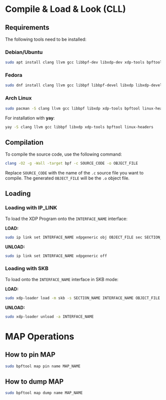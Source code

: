# Compile & Load & Look (CLL)

## Requirements

The following tools need to be installed:

### Debian/Ubuntu

```bash
sudo apt install clang llvm gcc libbpf-dev libxdp-dev xdp-tools bpftool linux-headers-$(uname -r)
```

### Fedora

```bash
sudo dnf install clang llvm gcc libbpf libbpf-devel libxdp libxdp-devel xdp-tools bpftool kernel-headers
```

### Arch Linux

```bash
sudo pacman -S clang llvm gcc libbpf libxdp xdp-tools bpftool linux-headers
```

For installation with **yay**:

```bash
yay -S clang llvm gcc libbpf libxdp xdp-tools bpftool linux-headers
```

## Compilation

To compile the source code, use the following command:

```bash
clang -O2 -g -Wall -target bpf -c SOURCE_CODE -o OBJECT_FILE
```

Replace ```SOURCE_CODE``` with the name of the ```.c``` source file you want to compile. The generated ```OBJECT_FILE``` will be the ```.o``` object file.

## Loading

### Loading with IP_LINK

To load the XDP Program onto the ```INTERFACE_NAME``` interface:

**LOAD:**
```bash
sudo ip link set INTERFACE_NAME xdpgeneric obj OBJECT_FILE sec SECTION_NAME
```

**UNLOAD:**
```bash
sudo ip link set INTERFACE_NAME xdpgeneric off
```

### Loading with SKB

To load onto the ```INTERFACE_NAME``` interface in SKB mode:

**LOAD:**
```bash
sudo xdp-loader load -m skb -s SECTION_NAME INTERFACE_NAME OBJECT_FILE
```

**UNLOAD:**
```bash
sudo xdp-loader unload -a INTERFACE_NAME
```
# MAP Operations

## How to pin MAP

```bash
sudo bpftool map pin name MAP_NAME
```

## How to dump MAP

```bash
sudo bpftool map dump name MAP_NAME
```

